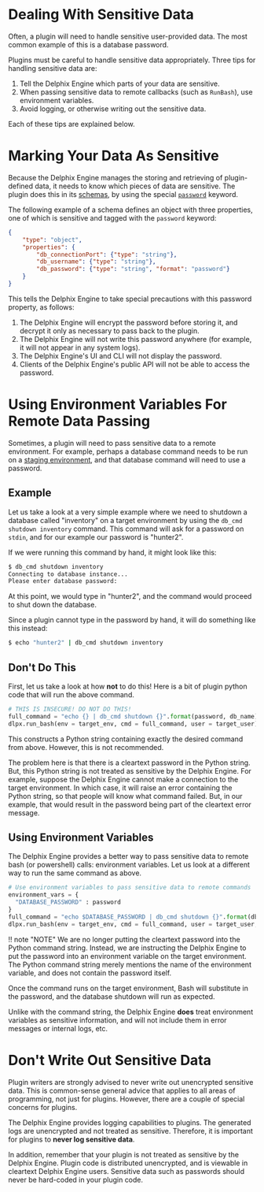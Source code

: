 # Dealing With Sensitive Data

Often, a plugin will need to handle sensitive user-provided data. The most common example of this is a database password.

Plugins must be careful to handle sensitive data appropriately. Three tips for handling sensitive data are:

1. Tell the Delphix Engine which parts of your data are sensitive.
2. When passing sensitive data to remote callbacks (such as `RunBash`), use environment variables.
3. Avoid logging, or otherwise writing out the sensitive data.

Each of these tips are explained below.

# Marking Your Data As Sensitive

Because the Delphix Engine manages the storing and retrieving of plugin-defined data, it needs to know which pieces of data are sensitive. The plugin does this in its [schemas](/References/Glossary/#schema), by using the special [`password`](/References/Schemas/#password) keyword.

The following example of a schema defines an object with three properties, one of which is sensitive and tagged with the `password` keyword:

```json
{
    "type": "object",
    "properties": {
        "db_connectionPort": {"type": "string"},
        "db_username": {"type": "string"},
        "db_password": {"type": "string", "format": "password"}
    }
}
```

This tells the Delphix Engine to take special precautions with this password property, as follows:

1. The Delphix Engine will encrypt the password before storing it, and decrypt it only as necessary to pass back to the plugin.
2. The Delphix Engine will not write this password anywhere (for example, it will not appear in any system logs).
3. The Delphix Engine's UI and CLI will not display the password.
4. Clients of the Delphix Engine's public API will not be able to access the password.

# Using Environment Variables For Remote Data Passing

Sometimes, a plugin will need to pass sensitive data to a remote environment. For example, perhaps a database command needs to be run on a [staging environment](/References/Glossary/#staging-environment), and that database command will need to use a password.

## Example
Let us take a look at a very simple example where we need to shutdown a database called "inventory" on a target environment by using the `db_cmd shutdown inventory` command. This command will ask for a password on `stdin`, and for our example our password is "hunter2".

If we were running this command by hand, it might look like this:
```bash
$ db_cmd shutdown inventory
Connecting to database instance...
Please enter database password:
```

At this point, we would type in "hunter2", and the command would proceed to shut down the database.

Since a plugin cannot type in the password by hand, it will do something like this instead:

```bash
$ echo "hunter2" | db_cmd shutdown inventory
```

## Don't Do This

First, let us take a look at how **not** to do this! Here is a bit of plugin python code that will run the above command.

```python
# THIS IS INSECURE! DO NOT DO THIS!
full_command = "echo {} | db_cmd shutdown {}".format(password, db_name)
dlpx.run_bash(env = target_env, cmd = full_command, user = target_user)
```

This constructs a Python string containing exactly the desired command from above. However, this is not recommended.

The problem here is that there is a cleartext password in the Python string. But, this Python string is not treated as sensitive by the Delphix Engine. For example, suppose the Delphix Engine cannot make a connection to the target environment. In which case, it will raise an error containing the Python string, so that people will know what command failed. But, in our example, that would result in the password being part of the cleartext error message.

## Using Environment Variables

The Delphix Engine provides a better way to pass sensitive data to remote bash (or powershell) calls: environment variables. Let us look at a different way to run the same command as above.

```python
# Use environment variables to pass sensitive data to remote commands
environment_vars = {
  "DATABASE_PASSWORD" : password
}
full_command = "echo $DATABASE_PASSWORD | db_cmd shutdown {}".format(db_name)
dlpx.run_bash(env = target_env, cmd = full_command, user = target_user, vars=environment_vars)
```

!! note "NOTE"
We are no longer putting the cleartext password into the Python command string. Instead, we are instructing the Delphix Engine to put the password into an environment variable on the target environment. The Python command string merely mentions the name of the environment variable, and does not contain the password itself.

Once the command runs on the target environment, Bash will substitute in the password, and the database shutdown will run as expected.

Unlike with the command string, the Delphix Engine **does** treat environment variables as sensitive information, and will not include them in error messages or internal logs, etc.

# Don't Write Out Sensitive Data

Plugin writers are strongly advised to never write out unencrypted sensitive data. This is common-sense general advice that applies to all areas of programming, not just for plugins. However, there are a couple of special concerns for plugins.

The Delphix Engine provides logging capabilities to plugins. The generated logs are unencrypted and not treated as sensitive. Therefore, it is important for plugins to **never log sensitive data**.

In addition, remember that your plugin is not treated as sensitive by the Delphix Engine. Plugin code is distributed unencrypted, and is viewable in cleartext Delphix Engine users. Sensitive data such as passwords should never be hard-coded in your plugin code.
